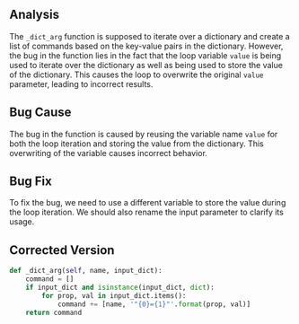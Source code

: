 ## Analysis
The `_dict_arg` function is supposed to iterate over a dictionary and create a list of commands based on the key-value pairs in the dictionary. However, the bug in the function lies in the fact that the loop variable `value` is being used to iterate over the dictionary as well as being used to store the value of the dictionary. This causes the loop to overwrite the original `value` parameter, leading to incorrect results.

## Bug Cause
The bug in the function is caused by reusing the variable name `value` for both the loop iteration and storing the value from the dictionary. This overwriting of the variable causes incorrect behavior.

## Bug Fix
To fix the bug, we need to use a different variable to store the value during the loop iteration. We should also rename the input parameter to clarify its usage.

## Corrected Version
```python
def _dict_arg(self, name, input_dict):
    command = []
    if input_dict and isinstance(input_dict, dict):
        for prop, val in input_dict.items():
            command += [name, '"{0}={1}"'.format(prop, val)]
    return command
```